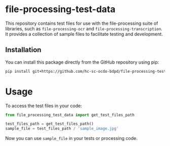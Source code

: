 # file-processing-test-data

This repository contains test files for use with the file-processing suite of libraries, such as `file-processing-ocr` and `file-processing-transcription`. It provides a collection of sample files to facilitate testing and development.

## Installation

You can install this package directly from the GitHub repository using pip:

```bash
pip install git+https://github.com/hc-sc-ocdo-bdpd/file-processing-test-data.git@main
```

# Usage

To access the test files in your code:

```python
from file_processing_test_data import get_test_files_path

test_files_path = get_test_files_path()
sample_file = test_files_path / 'sample_image.jpg'
```

Now you can use `sample_file` in your tests or processing code.